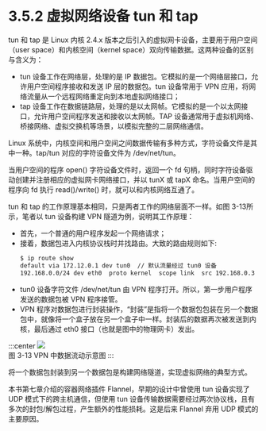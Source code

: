 # 3.5.2 虚拟网络设备 tun 和 tap

tun 和 tap 是 Linux 内核 2.4.x 版本之后引入的虚拟网卡设备，主要用于用户空间（user space）和内核空间（kernel space）双向传输数据。这两种设备的区别与含义为：
- tun 设备工作在网络层，处理的是 IP 数据包。它模拟的是一个网络层接口，允许用户空间程序接收和发送 IP 层的数据包。tun 设备常用于 VPN 应用，将网络流量从一个远程网络重定向到本地虚拟网络接口；
- tap 设备工作在数据链路层，处理的是以太网帧。它模拟的是一个以太网接口，允许用户空间程序发送和接收以太网帧。TAP 设备通常用于虚拟机网络、桥接网络、虚拟交换机等场景，以模拟完整的二层网络通信。


Linux 系统中，内核空间和用户空间之间数据传输有多种方式，字符设备文件是其中一种。tap/tun 对应的字符设备文件为 /dev/net/tun。

当用户空间的程序 open() 字符设备文件时，返回一个 fd 句柄，同时字符设备驱动创建并注册相应的虚拟网卡网络接口，并以 tunX 或 tapX 命名。当用户空间的程序向 fd 执行 read()/write() 时，就可以和内核网络互通了。

tun 和 tap 的工作原理基本相同，只是两者工作的网络层面不一样。如图 3-13所示，笔者以 tun 设备构建 VPN 隧道为例，说明其工作原理：
- 首先，一个普通的用户程序发起一个网络请求；
- 接着，数据包进入内核协议栈时并找路由。大致的路由规则如下:
	```bash
	$ ip route show
	default via 172.12.0.1 dev tun0  // 默认流量经过 tun0 设备
	192.168.0.0/24 dev eth0  proto kernel  scope link  src 192.168.0.3
	```
- tun0 设备字符文件 /dev/net/tun 由 VPN 程序打开。所以，第一步用户程序发送的数据包被 VPN 程序接管。
- VPN 程序对数据包进行封装操作，“封装”是指将一个数据包包装在另一个数据包中，就像将一个盒子放在另一个盒子中一样。封装后的数据再次被发送到内核，最后通过 eth0 接口（也就是图中的物理网卡）发出。

:::center
  ![](../assets/tun.svg)<br/>
 图 3-13 VPN 中数据流动示意图
:::

将一个数据包封装到另一个数据包是构建网络隧道，实现虚拟网络的典型方式。

本书第七章介绍的容器网络插件 Flannel，早期的设计中曾使用 tun 设备实现了 UDP 模式下的跨主机通信，但使用 tun 设备传输数据需要经过两次协议栈，且有多次的封包/解包过程，产生额外的性能损耗。这是后来 Flannel 弃用 UDP 模式的主要原因。
